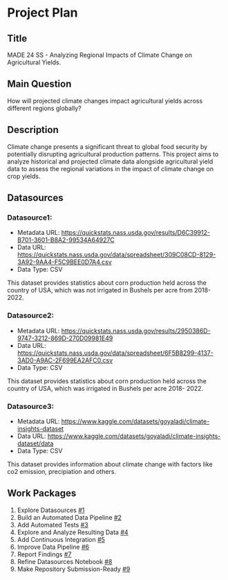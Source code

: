 # Project Plan

## Title
<!-- Give your project a short title. -->
MADE 24 SS - Analyzing Regional Impacts of Climate Change on Agricultural Yields.

## Main Question

<!-- Think about one main question you want to answer based on the data. -->
How will projected climate changes impact agricultural yields across different regions globally?

## Description

<!-- Describe your data science project in max. 200 words. Consider writing about why and how you attempt it. -->
Climate change presents a significant threat to global food security by potentially disrupting agricultural production patterns. This project aims to analyze historical and projected climate data alongside agricultural yield data to assess the regional variations in the impact of climate change on crop yields.

## Datasources

<!-- Describe each datasources you plan to use in a section. Use the prefic "DatasourceX" where X is the id of the datasource. -->

### Datasource1:
* Metadata URL: https://quickstats.nass.usda.gov/results/D6C39912-B701-3601-B8A2-99534A64927C
* Data URL: https://quickstats.nass.usda.gov/data/spreadsheet/309C08CD-8129-3A92-9AA4-F5C9BEE0D7A4.csv
* Data Type: CSV

This dataset provides statistics about corn production held across the country of USA, which was not
irrigated in Bushels per acre from 2018- 2022.

### Datasource2:
* Metadata URL: https://quickstats.nass.usda.gov/results/2950386D-9747-3212-869D-270D09981E49
* Data URL: https://quickstats.nass.usda.gov/data/spreadsheet/6F5B8299-4137-3AD0-A9AC-2F699EA2AFC0.csv
* Data Type: CSV

This dataset provides statistics about corn production held across the country of USA, which was
irrigated in Bushels per acre 2018- 2022.

### Datasource3:
* Metadata URL: https://www.kaggle.com/datasets/goyaladi/climate-insights-dataset
* Data URL: https://www.kaggle.com/datasets/goyaladi/climate-insights-dataset/data
* Data Type: CSV

This dataset provides information about climate change with factors like co2 emission, precipiation and others.


## Work Packages

<!-- List of work packages ordered sequentially, each pointing to an issue with more details. -->

1. Explore Datasources [#1][i1]
2. Build an Automated Data Pipeline [#2][i2]
3. Add Automated Tests [#3][i3]
4. Explore and Analyze Resulting Data [#4][i4]
5. Add Continuous Integration [#5][i5]
6. Improve Data Pipeline [#6][i6]
7. Report Findings [#7][i7]
8. Refine Datasources Notebook [#8][i8]
9. Make Repository Submission-Ready [#9][i9]


[i1]: https://github.com/sagar-crypto/MADE-project/issues/1
[i2]: https://github.com/sagar-crypto/MADE-project/issues/2
[i3]: https://github.com/sagar-crypto/MADE-project/issues/3
[i4]: https://github.com/sagar-crypto/MADE-project/issues/4
[i5]: https://github.com/sagar-crypto/MADE-project/issues/5
[i6]: https://github.com/sagar-crypto/MADE-project/issues/6
[i7]: https://github.com/sagar-crypto/MADE-project/issues/7
[i8]: https://github.com/sagar-crypto/MADE-project/issues/8
[i9]: https://github.com/sagar-crypto/MADE-project/issues/9
